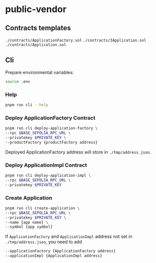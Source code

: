 # public-vendor

## Contracts templates

`./contracts/ApplicationFactory.sol`
`./contracts/IApplication.sol`
`./contracts/Application.sol`

## Cli

Prepare environmental variables:

```bash
source .env
```

### Help

```bash
pnpm run cli --help
```

### Deploy ApplicationFactory Contract

```bash
pnpm run cli deploy-application-factory \
--rpc $BASE_SEPOLIA_RPC_URL \
--privatekey $PRIVATE_KEY \
--productFactory {productFactory address} 
```

Deployed ApplicationFactory address will store in `./tmp/address.json`.

### Deploy ApplicationImpl Contract

```bash
pnpm run cli deploy-application-impl \
--rpc $BASE_SEPOLIA_RPC_URL \
--privatekey $PRIVATE_KEY 
```

### Create Application

```bash
pnpm run cli create-application \
--rpc $BASE_SEPOLIA_RPC_URL \
--privatekey $PRIVATE_KEY \
--name {app name} \
--symbol {app symbol}
```

If `ApplicationFactory` and `ApplicationImpl` address not set in `./tmp/address.json`, you need to add

```bash
--applicationFactory {ApplicationFactory address}
--applicationImpl {ApplicationImpl address}
```
